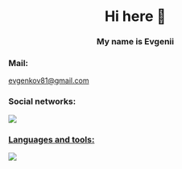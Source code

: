 <h1 align="center"> Hi here 👋
<h3 align="center">  My name is Evgenii


### Mail:
evgenkov81@gmail.com

### Social networks:
<a href="https://t.me/evgeniiK81">
<img src =https://img.shields.io/badge/Telegram-2CA5E0?style=
for-the-badge&logo=telegram&logoColor=white)
</a>

### Languages and tools:

<a href="https://skillicons.dev">
  <img src="https://skillicons.dev/icons?i=java,spring,postgres,linux,maven,git,docker" />
</a>
